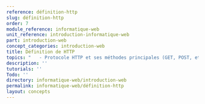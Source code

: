 ```yaml
---
reference: définition-http
slug: définition-http
order: 7
module_reference: informatique-web
unit_reference: introduction-informatique-web
part: introduction-web
concept_categories: introduction-web
title: Définition de HTTP
topics: "   - Protocole HTTP et ses méthodes principales (GET, POST, etc.)"
description: ''
tutorials: ''
Todo: ''
directory: informatique-web/introduction-web
permalink: informatique-web/définition-http
layout: concepts
---
```

